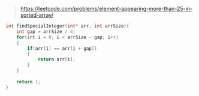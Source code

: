 > https://leetcode.com/problems/element-appearing-more-than-25-in-sorted-array/

``` c
int findSpecialInteger(int* arr, int arrSize){
    int gap = arrSize / 4;
    for(int i = 0; i < arrSize - gap; i++)
    {
        if(arr[i] == arr[i + gap])
        {
            return arr[i];
        }
    }
    
    return 1;
}
```